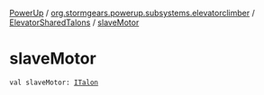 [PowerUp](../../index.md) / [org.stormgears.powerup.subsystems.elevatorclimber](../index.md) / [ElevatorSharedTalons](index.md) / [slaveMotor](./slave-motor.md)

# slaveMotor

`val slaveMotor: `[`ITalon`](../../org.stormgears.utils.decoupling/-i-talon/index.md)
